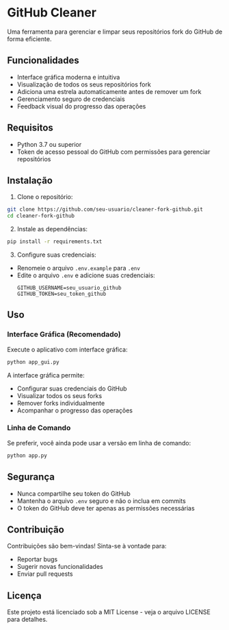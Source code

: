 # GitHub Cleaner

Uma ferramenta para gerenciar e limpar seus repositórios fork do GitHub de forma eficiente.

## Funcionalidades

- Interface gráfica moderna e intuitiva
- Visualização de todos os seus repositórios fork
- Adiciona uma estrela automaticamente antes de remover um fork
- Gerenciamento seguro de credenciais
- Feedback visual do progresso das operações

## Requisitos

- Python 3.7 ou superior
- Token de acesso pessoal do GitHub com permissões para gerenciar repositórios

## Instalação

1. Clone o repositório:
```bash
git clone https://github.com/seu-usuario/cleaner-fork-github.git
cd cleaner-fork-github
```

2. Instale as dependências:
```bash
pip install -r requirements.txt
```

3. Configure suas credenciais:
- Renomeie o arquivo `.env.example` para `.env`
- Edite o arquivo `.env` e adicione suas credenciais:
  ```
  GITHUB_USERNAME=seu_usuario_github
  GITHUB_TOKEN=seu_token_github
  ```

## Uso

### Interface Gráfica (Recomendado)

Execute o aplicativo com interface gráfica:
```bash
python app_gui.py
```

A interface gráfica permite:
- Configurar suas credenciais do GitHub
- Visualizar todos os seus forks
- Remover forks individualmente
- Acompanhar o progresso das operações

### Linha de Comando

Se preferir, você ainda pode usar a versão em linha de comando:
```bash
python app.py
```

## Segurança

- Nunca compartilhe seu token do GitHub
- Mantenha o arquivo `.env` seguro e não o inclua em commits
- O token do GitHub deve ter apenas as permissões necessárias

## Contribuição

Contribuições são bem-vindas! Sinta-se à vontade para:
- Reportar bugs
- Sugerir novas funcionalidades
- Enviar pull requests

## Licença

Este projeto está licenciado sob a MIT License - veja o arquivo LICENSE para detalhes.
